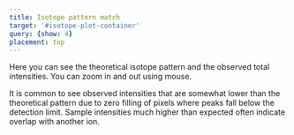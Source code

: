 ```yaml
---
title: Isotope pattern match
target: '#isotope-plot-container'
query: {show: 4}
placement: top
---
```


Here you can see the theoretical isotope pattern and the observed total intensities.
You can zoom in and out using mouse.

It is common to see observed intensities that are somewhat lower than the theoretical pattern due to zero filling of pixels where peaks fall below the detection limit. Sample intensities much higher than expected often indicate overlap with another ion. 
